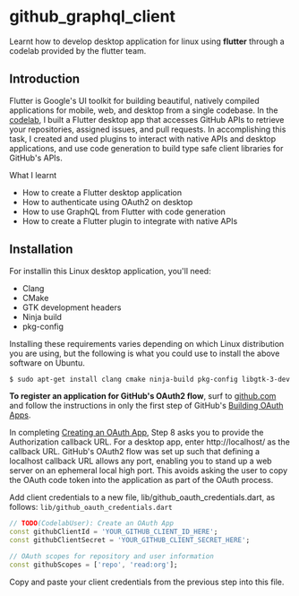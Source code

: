 # github_graphql_client
Learnt how to develop desktop application for linux using **flutter** through a codelab provided by the flutter team.

## Introduction
Flutter is Google's UI toolkit for building beautiful, natively compiled applications for mobile, web, and desktop from a single codebase. In the [codelab](https://codelabs.developers.google.com/codelabs/flutter-github-graphql-client), I built a Flutter desktop app that accesses GitHub APIs to retrieve your repositories, assigned issues, and pull requests. In accomplishing this task, I created and used plugins to interact with native APIs and desktop applications, and use code generation to build type safe client libraries for GitHub's APIs.

What I learnt
- How to create a Flutter desktop application
- How to authenticate using OAuth2 on desktop
- How to use GraphQL from Flutter with code generation
- How to create a Flutter plugin to integrate with native APIs

## Installation

For installin this Linux desktop application, you'll need:
- Clang
- CMake
- GTK development headers
- Ninja build
- pkg-config

Installing these requirements varies depending on which Linux distribution you are using, but the following is what you could use to install the above software on Ubuntu.
```bash
$ sudo apt-get install clang cmake ninja-build pkg-config libgtk-3-dev
```
**To register an application for GitHub's OAuth2 flow**, surf to [github.com](https://github.com) and follow the instructions in only the first step of GitHub's [Building OAuth Apps](https://docs.github.com/en/developers/apps/building-oauth-apps).

In completing [Creating an OAuth App](https://docs.github.com/en/developers/apps/creating-an-oauth-app), Step 8 asks you to provide the Authorization callback URL. For a desktop app, enter http://localhost/ as the callback URL. GitHub's OAuth2 flow was set up such that defining a localhost callback URL allows any port, enabling you to stand up a web server on an ephemeral local high port. This avoids asking the user to copy the OAuth code token into the application as part of the OAuth process.

Add client credentials to a new file, lib/github_oauth_credentials.dart, as follows:
```lib/github_oauth_credentials.dart```
```dart
// TODO(CodelabUser): Create an OAuth App
const githubClientId = 'YOUR_GITHUB_CLIENT_ID_HERE';
const githubClientSecret = 'YOUR_GITHUB_CLIENT_SECRET_HERE';

// OAuth scopes for repository and user information
const githubScopes = ['repo', 'read:org'];
```
Copy and paste your client credentials from the previous step into this file.